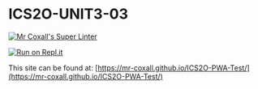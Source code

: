 # ICS2O-UNIT3-03

[![Mr Coxall's Super Linter](https://github.com/mr-coxall/ICS2O-PWA-Test/workflows/Mr%20Coxall's%20Super%20Linter/badge.svg)](https://github.com/mr-coxall/ICS2O-PWA-Test/actions)

[![Run on Repl.it](https://repl.it/badge/github/parsa-tahavori/ICS2O-UNIT3-03)](https://repl.it/github/parsa-tahavori/ICS2O-UNIT3-03)

This site can be found at: [https://mr-coxall.github.io/ICS2O-PWA-Test/](https://mr-coxall.github.io/ICS2O-PWA-Test/)
